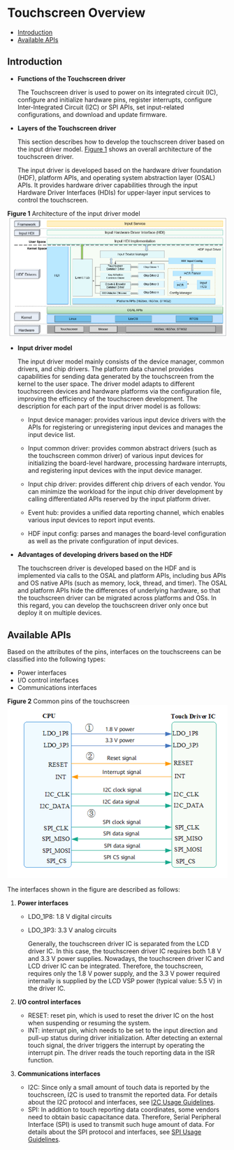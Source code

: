 # Touchscreen Overview<a name="EN-US_TOPIC_0000001052857350"></a>

-   [Introduction](#section124332411260)
-   [Available APIs](#section10542625172618)

## Introduction<a name="section124332411260"></a>

-   **Functions of the Touchscreen driver**

    The Touchscreen driver is used to power on its integrated circuit \(IC\), configure and initialize hardware pins, register interrupts, configure Inter-Integrated Circuit \(I2C\) or SPI APIs, set input-related configurations, and download and update firmware.


-   **Layers of the Touchscreen driver**

    This section describes how to develop the touchscreen driver based on the input driver model.  [Figure 1](#fig6251184817261)  shows an overall architecture of the touchscreen driver.

    The input driver is developed based on the hardware driver foundation \(HDF\), platform APIs, and operating system abstraction layer \(OSAL\) APIs. It provides hardware driver capabilities through the input Hardware Driver Interfaces \(HDIs\) for upper-layer input services to control the touchscreen.


**Figure  1**  Architecture of the input driver model<a name="fig6251184817261"></a>  
![](figures/architecture-of-the-input-driver-model.png "architecture-of-the-input-driver-model")

-   **Input driver model**

    The input driver model mainly consists of the device manager, common drivers, and chip drivers. The platform data channel provides capabilities for sending data generated by the touchscreen from the kernel to the user space. The driver model adapts to different touchscreen devices and hardware platforms via the configuration file, improving the efficiency of the touchscreen development. The description for each part of the input driver model is as follows:

    -   Input device manager: provides various input device drivers with the APIs for registering or unregistering input devices and manages the input device list.

    -   Input common driver: provides common abstract drivers \(such as the touchscreen common driver\) of various input devices for initializing the board-level hardware, processing hardware interrupts, and registering input devices with the input device manager.

    -   Input chip driver: provides different chip drivers of each vendor. You can minimize the workload for the input chip driver development by calling differentiated APIs reserved by the input platform driver.

    -   Event hub: provides a unified data reporting channel, which enables various input devices to report input events.

    -   HDF input config: parses and manages the board-level configuration as well as the private configuration of input devices.


-   **Advantages of developing drivers based on the HDF**

    The touchscreen driver is developed based on the HDF and is implemented via calls to the OSAL and platform APIs, including bus APIs and OS native APIs \(such as memory, lock, thread, and timer\). The OSAL and platform APIs hide the differences of underlying hardware, so that the touchscreen driver can be migrated across platforms and OSs. In this regard, you can develop the touchscreen driver only once but deploy it on multiple devices.


## Available APIs<a name="section10542625172618"></a>

Based on the attributes of the pins, interfaces on the touchscreens can be classified into the following types:

-   Power interfaces
-   I/O control interfaces
-   Communications interfaces

**Figure  2**  Common pins of the touchscreen<a name="fig1290384314416"></a>  
![](figures/common-pins-of-the-touchscreen.png "common-pins-of-the-touchscreen")

The interfaces shown in the figure are described as follows:

1.  **Power interfaces**
    -   LDO\_1P8: 1.8 V digital circuits
    -   LDO\_3P3: 3.3 V analog circuits

        Generally, the touchscreen driver IC is separated from the LCD driver IC. In this case, the touchscreen driver IC requires both 1.8 V and 3.3 V power supplies. Nowadays, the touchscreen driver IC and LCD driver IC can be integrated. Therefore, the touchscreen, requires only the 1.8 V power supply, and the 3.3 V power required internally is supplied by the LCD VSP power \(typical value: 5.5 V\) in the driver IC.


2.  **I/O control interfaces**
    -   RESET: reset pin, which is used to reset the driver IC on the host when suspending or resuming the system.
    -   INT: interrupt pin, which needs to be set to the input direction and pull-up status during driver initialization. After detecting an external touch signal, the driver triggers the interrupt by operating the interrupt pin. The driver reads the touch reporting data in the ISR function.

3.  **Communications interfaces**
    -   I2C: Since only a small amount of touch data is reported by the touchscreen, I2C is used to transmit the reported data. For details about the I2C protocol and interfaces, see  [I2C Usage Guidelines](i2c-usage-guidelines.md).
    -   SPI: In addition to touch reporting data coordinates, some vendors need to obtain basic capacitance data. Therefore, Serial Peripheral Interface \(SPI\) is used to transmit such huge amount of data. For details about the SPI protocol and interfaces, see  [SPI Usage Guidelines](spiusage-guidelines.md).


